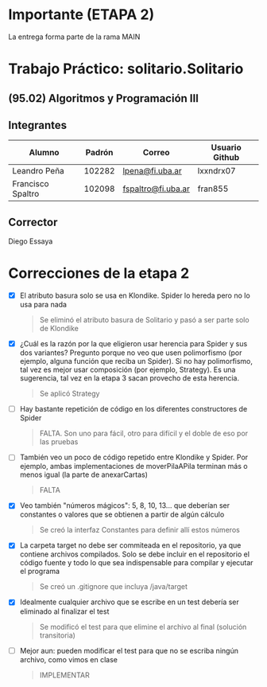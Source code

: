 # Importante (ETAPA 2)
La entrega forma parte de la rama MAIN

# Trabajo Práctico: solitario.Solitario
## (95.02) Algoritmos y Programación III

## Integrantes
| Alumno | Padrón | Correo | Usuario Github |
| ----------- | ----------- | ----------- | ----------- |
| Leandro Peña | 102282 | lpena@fi.uba.ar | lxxndrx07 |
| Francisco Spaltro | 102098 | fspaltro@fi.uba.ar | fran855 |

## Corrector
Diego Essaya

# Correcciones de la etapa 2
- [x] El atributo basura solo se usa en Klondike. Spider lo hereda pero no lo usa para nada
  > Se eliminó el atributo basura de Solitario y pasó a ser parte solo de Klondike
- [x] ¿Cuál es la razón por la que eligieron usar herencia para Spider y sus dos variantes? Pregunto porque no veo que usen polimorfismo (por ejemplo, alguna función que reciba un Spider). Si no hay polimorfismo, tal vez es mejor usar composición (por ejemplo, Strategy). Es una sugerencia, tal vez en la etapa 3 sacan provecho de esta herencia.
  > Se aplicó Strategy
- [ ] Hay bastante repetición de código en los diferentes constructores de Spider
  > FALTA. Son uno para fácil, otro para difícil y el doble de eso por las pruebas
- [ ] También veo un poco de código repetido entre Klondike y Spider. Por ejemplo, ambas implementaciones de moverPilaAPila terminan más o menos igual (la parte de anexarCartas)
  > FALTA
- [x] Veo también "números mágicos": 5, 8, 10, 13... que deberían ser constantes o valores que se obtienen a partir de algún cálculo
  > Se creó la interfaz Constantes para definir allí estos números
- [x] La carpeta target no debe ser commiteada en el repositorio, ya que contiene archivos compilados. Solo se debe incluir en el repositorio el código fuente y todo lo que sea indispensable para compilar y ejecutar el programa
  > Se creó un .gitignore que incluya /java/target
- [x] Idealmente cualquier archivo que se escribe en un test debería ser eliminado al finalizar el test
  > Se modificó el test para que elimine el archivo al final (solución transitoria)
- [ ] Mejor aun: pueden modificar el test para que no se escriba ningún archivo, como vimos en clase
  > IMPLEMENTAR